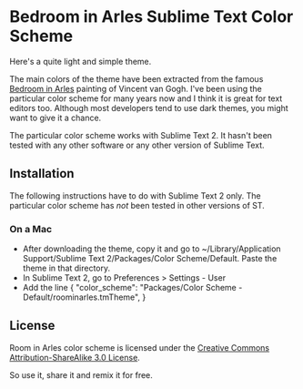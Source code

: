 # Bedroom in Arles Sublime Text Color Scheme

Here's a quite light and simple theme. 

The main colors of the theme have been extracted from the famous [Bedroom in Arles]("http://en.wikipedia.org/wiki/Bedroom_in_Arles") painting of Vincent van Gogh. I've been using the particular color scheme for many years now and I think it is great for text editors too. Although most developers tend to use dark themes, you might want to give it a chance.

The particular color scheme works with Sublime Text 2. It hasn't been tested with any other software or any other version of Sublime Text. 


## Installation

The following instructions have to do with Sublime Text 2 only. The particular color scheme has *not* been tested in other versions of ST.

### On a Mac
* After downloading the theme, copy it and go to ~/Library/Application Support/Sublime Text 2/Packages/Color Scheme/Default. Paste the theme in that directory.
* In Sublime Text 2, go to Preferences > Settings - User
* Add the line
{
  "color_scheme": "Packages/Color Scheme - Default/roominarles.tmTheme",
}

## License
Room in Arles color scheme is licensed under the [Creative Commons Attribution-ShareAlike 3.0 License](http://creativecommons.org/licenses/by-sa/3.0/). 

So use it, share it and remix it for free. 

